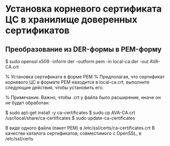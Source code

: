 # Установка корневого сертификата ЦС в хранилище доверенных сертификатов

## Преобразование из DER-формы в PEM-форму

<!-- Преобразуйте сертификат в формате DER, вызываемый local-ca.derв форму PEM, следующим образом: -->

$ sudo openssl x509 -inform der -outform pem -in local-ca.der -out AVA-CA.crt

% Установка сертификата в форме PEM
% Предполагая, что сертификат корневого ЦС в формате PEM находится в local-ca.crt, выполните следующие действия, чтобы установить его.

% Примечание. Важно, чтобы .crt у файла было расширение, иначе он не будет обработан.

$ sudo apt-get install -y ca-certificates
$ sudo cp AVA-CA.crt /usr/local/share/ca-certificates
$ sudo update-ca-certificates

<!-- Местоположение хранилища доверенных сертификатов ЦС
Хранилище доверенных сертификатов ЦС, созданное с помощью, update-ca-certificatesдоступно в следующих местах: -->

В виде одного файла (пакет PEM) в /etc/ssl/certs/ca-certificates.crt
В качестве каталога сертификатов, совместимого с OpenSSL, в /etc/ssl/certs
